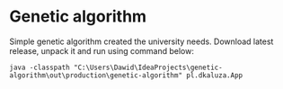 # Genetic algorithm

Simple genetic algorithm created the university needs.
Download latest release, unpack it and run using command below:

```
java -classpath "C:\Users\Dawid\IdeaProjects\genetic-algorithm\out\production\genetic-algorithm" pl.dkaluza.App
```
